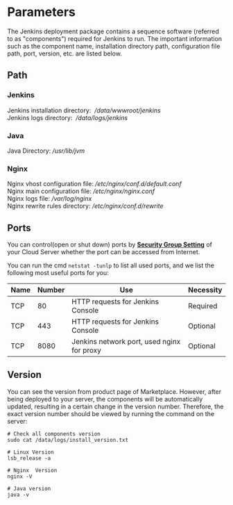 # Parameters

The Jenkins deployment package contains a sequence software (referred to as "components") required for Jenkins to run. The important information such as the component name, installation directory path, configuration file path, port, version, etc. are listed below.

## Path

### Jenkins

Jenkins installation directory:  */data/wwwroot/jenkins*  
Jenkins logs directory:  */data/logs/jenkins*  

### Java

Java Directory: */usr/lib/jvm*

### Nginx

Nginx vhost configuration file: */etc/nginx/conf.d/default.conf*    
Nginx main configuration file: */etc/nginx/nginx.conf*   
Nginx logs file: */var/log/nginx*  
Nginx rewrite rules directory: */etc/nginx/conf.d/rewrite* 

## Ports

You can control(open or shut down) ports by **[Security Group Setting](https://support.websoft9.com/docs/faq/zh/tech-instance.html)** of your Cloud Server whether the port can be accessed from Internet.

You can run the cmd `netstat -tunlp` to list all used ports, and we list the following most useful ports for you:

| Name | Number | Use |  Necessity |
| --- | --- | --- | --- |
| TCP | 80 | HTTP requests for Jenkins Console| Required |
| TCP | 443 | HTTP requests for Jenkins Console| Optional |
| TCP | 8080 | Jenkins network port, used nginx for proxy | Optional |


## Version

You can see the version from product page of Marketplace. However, after being deployed to your server, the components will be automatically updated, resulting in a certain change in the version number. Therefore, the exact version number should be viewed by running the command on the server:


```shell
# Check all components version
sudo cat /data/logs/install_version.txt

# Linux Version
lsb_release -a

# Nginx  Version
nginx -V

# Java version
java -v

```
